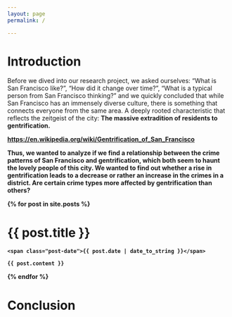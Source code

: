 ```yaml
---
layout: page
permalink: /

---
```

<h1 id="Introduction" class="post-title">
        Introduction
</h1>

Before we dived into our research project, we asked ourselves: “What is San Francisco like?”, “How did it change over time?”, “What is a typical person from San Francisco thinking?” and we quickly concluded that while San Francisco has an immensely diverse culture, there is something that connects everyone from the same area. A deeply rooted characteristic that reflects the zeitgeist of the city: <b>The massive extradition of residents to gentrification.<b>

<a href="https://en.wikipedia.org/wiki/Gentrification_of_San_Francisco">https://en.wikipedia.org/wiki/Gentrification_of_San_Francisco</a>


Thus, we wanted to analyze if we find a relationship between the crime patterns of San Francisco and gentrification, which both seem to haunt the lovely people of this city. We wanted to find out whether a rise in gentrification leads to a decrease or rather an increase in the crimes in a district. Are certain crime types more affected by gentrification than others?

<div class="posts">
  {% for post in site.posts %}
  <div class="post">
    <h1 id = '{{ post.title }}' class="post-title">
        {{ post.title }}
    </h1>

    <span class="post-date">{{ post.date | date_to_string }}</span>

    {{ post.content }}
  </div>
  {% endfor %}
</div>
<h1 id="Conclusion" class="post-title">
        Conclusion
</h1>



